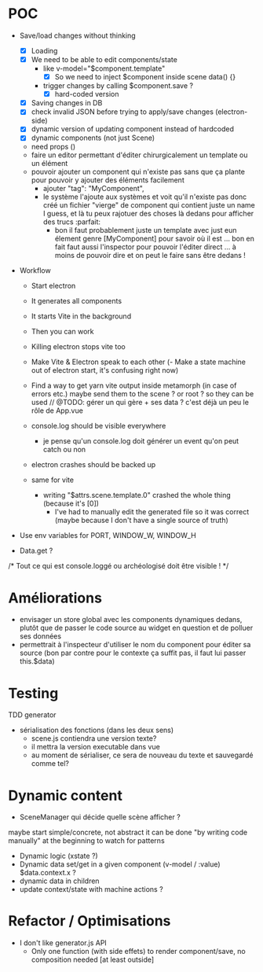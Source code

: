 # POC

- Save/load changes without thinking
  - [x] Loading
  - [x] We need to be able to edit components/state
    - like v-model="$component.template"
      - [x] So we need to inject $component inside scene data() {}
    - trigger changes by calling $component.save ?
      - [x] hard-coded version
  - [x] Saving changes in DB
  - [x] check invalid JSON before trying to apply/save changes (electron-side)
  - [x] dynamic version of updating component instead of hardcoded
  - [x] dynamic components (not just Scene)
  - need props (<Editor v-model="xxx">)
  - faire un editor permettant d'éditer chirurgicalement un template ou un élément
  - pouvoir ajouter un component qui n'existe pas sans que ça plante pour pouvoir y ajouter des éléments facilement
    - ajouter "tag": "MyComponent",
    - le système l'ajoute aux systèmes et voit qu'il n'existe pas donc créé un fichier "vierge" de component qui contient juste un name I guess, et là tu peux rajotuer des choses là dedans pour afficher des trucs :parfait:
      - bon il faut probablement juste un template avec just eun élement genre [MyComponent] pour savoir où il est ... bon en fait faut aussi l'inspector pour pouvoir l'éditer direct ... à moins de pouvoir dire <Inspector for="MyComponent"> et on peut le faire sans être dedans !

- Workflow
  - Start electron
  - It generates all components
  - It starts Vite in the background
  - Then you can work
  - Killing electron stops vite too
  - Make Vite & Electron speak to each other
  (- Make a state machine out of electron start, it's confusing right now)

  - Find a way to get yarn vite output inside metamorph (in case of errors etc.)
    maybe send them to the scene ? or root ? so they can be used
    // @TODO: gérer un <Root> qui gère <Scene> + ses data ? c'est déjà un peu le rôle de App.vue
  - console.log should be visible everywhere
    - je pense qu'un console.log doit générer un event qu'on peut catch ou non
  - electron crashes should be backed up
  - same for vite
    - writing "$attrs.scene.template.0" crashed the whole thing (because it's [0])
      - I've had to manually edit the generated file so it was correct
      (maybe because I don't have a single source of truth)

- Use env variables for PORT, WINDOW_W, WINDOW_H
- Data.get ?

/* Tout ce qui est console.loggé ou archéologisé doit être visible ! */

# Améliorations

- envisager un store global avec les components dynamiques dedans, plutôt que de passer le code source au widget en question et de polluer ses données
- permettrait à l'inspecteur d'utiliser le nom du component pour éditer sa source (bon par contre pour le contexte ça suffit pas, il faut lui passer this.$data)

# Testing

TDD generator
  - sérialisation des fonctions (dans les deux sens)
    - scene.js contiendra une version texte?
    - il mettra la version executable dans vue
    - au moment de sérialiser, ce sera de nouveau du texte et sauvegardé comme tel?

# Dynamic content

- SceneManager qui décide quelle scène afficher ?

maybe start simple/concrete, not abstract
it can be done "by writing code manually" at the beginning to watch for patterns

- Dynamic logic (xstate ?)
- Dynamic data set/get in a given component
  (v-model / :value)
  $data.context.x ?
- dynamic data in children
- update context/state with machine actions ?

# Refactor / Optimisations

- I don't like generator.js API
  - Only one function (with side effets) to render component/save, no composition needed [at least outside]
